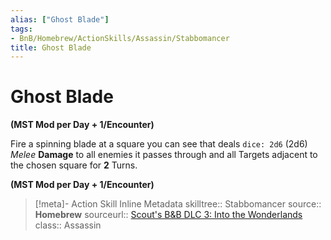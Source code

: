 ```yaml
---
alias: ["Ghost Blade"]
tags:
- BnB/Homebrew/ActionSkills/Assassin/Stabbomancer
title: Ghost Blade
---
```


# Ghost Blade
**(MST Mod per Day + 1/Encounter)**

Fire a spinning blade at a square you can see that deals `dice: 2d6` (2d6) *Melee* **Damage** to all enemies it passes through and all Targets adjacent to the chosen square for **2** Turns.

**(MST Mod per Day + 1/Encounter)**

>[!meta]- Action Skill Inline Metadata
> skilltree:: Stabbomancer
> source:: **Homebrew**
> sourceurl:: [Scout's B&B DLC 3: Into the Wonderlands](https://docs.google.com/document/d/1MLOgrWwcLNTnP9PuXrKiLImy7SUh4hXO8arVUAlmdp0/edit)
> class:: Assassin